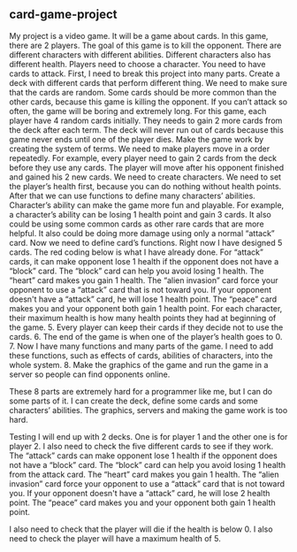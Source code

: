 ## card-game-project
My project is a video game. It will be a game about cards. 
In this game, there are 2 players. The goal of this game is to kill the opponent. There are different characters with different abilities. Different characters also has different health. Players need to choose a character. You need to have cards to attack.  First, I need to break this project into many parts.
Create a deck with different cards that perform different thing. We need to make sure that the cards are random. Some cards should be more common than the other cards, because this game is killing the opponent. If you can’t attack so often, the game will be boring and extremely long. For this game, each player have 4 random cards initially. They needs to gain 2 more cards from the deck after each term. The deck will never run out of cards because this game never ends until one of the player dies.
Make the game work by creating the system of terms. We need to make players move in a order repeatedly. For example, every player need to gain 2 cards from the deck before they use any cards. The player will move after his opponent finished and gained his 2 new cards.
We need to create characters. We need to set the player’s health first, because you can do nothing without health points.  After that we can use functions to define many characters’ abilities. Character’s ability can make the game more fun and playable. For example, a character’s ability can be losing 1 health point and gain 3 cards. It also could be using some common cards as other rare cards that are more helpful. It also could be doing more damage using only a normal “attack” card. 
Now we need to define card’s functions. Right now I have designed 5 cards. The red coding below is what I have already done. 
For “attack” cards, it can make opponent lose 1 health if the opponent does not have a “block” card. 
The “block” card can help you avoid losing 1 health. 
The “heart” card makes you gain 1 health. 
The “alien invasion” card force your opponent to use a “attack” card that is not toward you. If your opponent doesn't have a “attack” card, he will lose 1 health point. 
The “peace” card makes you and your opponent both gain 1 health point. For each character, their maximum health is how many health points they had at beginning of the game. 
 	5. Every player can keep their cards if they decide not to use the cards. 
6. The end of the game is when one of the player’s health goes to 0.
7. Now I have many functions and many parts of the game. I need to add these functions, such as effects of cards, abilities of characters, into the whole system. 
8. Make the graphics of the game and run the game in a server so people can find opponents online. 


These 8 parts are extremely hard for a programmer like me, but I can do some parts of it. I can create the deck, define some cards and some characters’ abilities. The graphics, servers and making the game work is too hard. 








Testing 
I will end up with 2 decks. One is for player 1 and the other one is for player 2.
I also need to check the five different cards to see if they work.
The “attack” cards can make opponent lose 1 health if the opponent does not have a “block” card. 
The “block” card can help you avoid losing 1 health from the attack card. 
The “heart” card makes you gain 1 health. 
The “alien invasion” card force your opponent to use a “attack” card that is not toward you. If your opponent doesn't have a “attack” card, he will lose 2 health point. 
The “peace” card makes you and your opponent both gain 1 health point. 

I also need to check that the player will die if the health is below 0. I also need to check the player will have a maximum health of 5.
